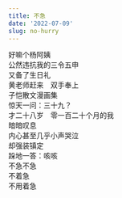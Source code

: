 ```yaml
---
title: 不急
date: '2022-07-09'
slug: no-hurry
---
```


好嘛个杨阿姨  
公然违抗我的三令五申  
又备了生日礼<!--# 去年我强烈呼吁大家互相之间少买礼物，尤其是免掉孩子和男同志的礼物，女同志之间我不能干涉、就随意了，但人类实在无法阻止杨阿姨买礼物的步伐。后来我又说，非要送的话，不如送我一袋面粉就很好了，专门的礼物大概率是我不需要的。结……果……老钟家竟然真的搬了一袋面粉过来，还专门封在一个纸箱子里，真是仪式感满满，哈哈，我便收到了人生中第一次自己指定的礼物（尽管有点意外和搞笑）。老钟家本来已经为我备了两巨盆米豆腐和魔芋，以及生平头一回写有我名字的自制蛋糕，这些已经是超好的礼物，我真的是不需要那种专门购买和包装的礼物。 -->  
黄老师赶来　双手奉上  
子恺散文漫画集  
惊天一问：三十九？  
才二十八岁　零一百二十个月的我<!--# 已被我用烂的年龄梗。袁阿姨用的梗是“四百多个月的婴儿”，更狠。 -->  
暗暗叹息  
内心甚至几乎小声哭泣  
却强装镇定  
跺地一答：咳咳  
不急不急  
不着急  
不用着急

<!--# 现在时间过得飞快，我经常一下子想不起来自己的年龄，还需要算一下。感觉三十七这个数字都还没熟悉，转眼就又需要熟悉三十八了。 -->

